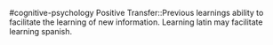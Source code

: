 #cognitive-psychology 
Positive Transfer::Previous learnings ability to facilitate the learning of new information. Learning latin may facilitate learning spanish.
